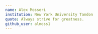 ```yaml
---
name: Alex Mosseri
institution: New York University Tandon
quote: Always strive for greatness.
github_user: almoss1
---
```

